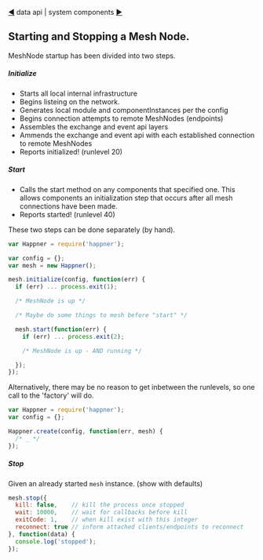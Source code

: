 [&#9664;](data.md) data api | system components [&#9654;](system.md)

## Starting and Stopping a Mesh Node.

MeshNode startup has been divided into two steps.

##### Initialize

* Starts all local internal infrastructure
* Begins listeing on the network.
* Generates local module and componentInstances per the config
* Begins connection attempts to remote MeshNodes (endpoints)
* Assembles the exchange and event api layers
* Ammends the exchange and event api with each established connection to remote MeshNodes
* Reports initialized! (runlevel 20)

##### Start

* Calls the start method on any components that specified one. This allows components an initialization step that occurs after all mesh connections have been made.
* Reports started! (runlevel 40)

These two steps can be done separately (by hand).

```javascript
var Happner = require('happner');

var config = {};
var mesh = new Happner();

mesh.initialize(config, function(err) {
  if (err) ... process.exit(1);

  /* MeshNode is up */

  /* Maybe do some things to mesh before "start" */

  mesh.start(function(err) {
    if (err) ... process.exit(2);

    /* MeshNode is up - AND running */

  });
});

```

Alternatively, there may be no reason to get inbetween the runlevels, so one call to the 'factory' will do.

```javascript
var Happner = require('happner');
var config = {};

Happner.create(config, function(err, mesh) {
  /* _ */
});
```

##### Stop

Given an already started `mesh` instance. (show with defaults)

```javascript
mesh.stop({
  kill: false,    // kill the process once stopped
  wait: 10000,    // wait for callbacks before kill
  exitCode: 1,    // when kill exist with this integer
  reconnect: true // inform attached clients/endpoints to reconnect
}, function(data) {
  console.log('stopped');
});

```